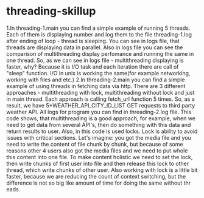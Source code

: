 # threading-skillup
1.In threading-1.main you can find a simple example of running 5 threads. Each of them is displaying number and log them to
the file threading-1.log after ending of loop - thread is sleeping. You can see in logs file, that threads are displaying
data in parallel. Also in logs file you can see the comparison of multithreading display perfomance and running the same
in one thread.
So, as we can see in logs file -  multithreading displaying is faster, why? Because it is I/O task and each iteration there
are call of "sleep" function. I/O in unix is working the same(for example networking, working with files and etc.)
2.In threading-2.main you can find a simple example of using threads in fetching data via http. There are 3 different approaches -
multithreading with lock, multithreading without lock and just in main thread. Each approach is calling fetch_url function
5 times. So, as a result, we have 5*WEATHER_API_CITY_ID_LIST GET requests to third party weather API. All logs for program
you can find in threading-2.log file. This code shows, that multithreading is a good approach, for example, when we need to get data
from several API's, then do something with this data and return results to user. Also, in this code is used locks. Lock is ability
to avoid issues with critical sections. Let's imagine: you got the media file  and you need to write the content of file
chunk by chunk, but because of some reasons other 4 users also got the media files and we need to put whole this content into
one file. To make content holistic we need to set the lock, then write  chunks of first user into file and then release this lock to
other thread, which write chunks of other user. Also working with lock is a little bit faster, because we are reducing the count of context switching, but the difference
is not so big like amount of time for doing the same without thr eads.